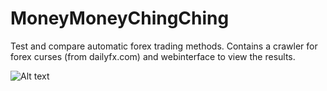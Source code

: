 # MoneyMoneyChingChing
Test and compare automatic forex trading methods. Contains a crawler for forex curses (from dailyfx.com) and webinterface to view the results.

![Alt text](https://media.giphy.com/media/qQi2fUiMxH9DO/giphy.gif)
